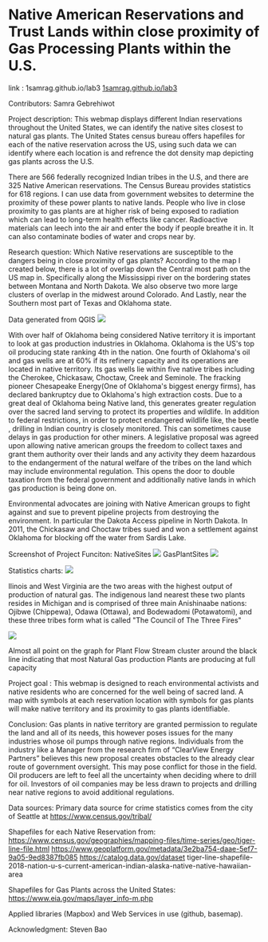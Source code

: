 <!DOCTYPE html>
<html>
  <head>
    <title><b>Natural Gas plants Across the U.S. near Native Reservations</b></title>
  </head>
  <body>
    <h1> Native American Reservations and Trust Lands within close proximity of Gas Processing Plants within the U.S.</h1>
    <p>link : 1samrag.github.io/lab3
<a href="https://github.com/1samrag/lab3">1samrag.github.io/lab3</a>


Contributors: Samra Gebrehiwot </p>

Project description: This webmap displays different Indian reservations throughout the United States, we can identify the native sites closest to natural gas plants. The United States census bureau offers hapefiles for each of the native reservation across the US, using such data we can identify where each location is and refrence the dot density map depicting gas plants across the U.S. 

There are 566 federally recognized Indian tribes in the U.S, and there are 325 Native American reservations. The Census Bureau provides statistics for 618 regions. I can use data from government websites to determine the proximity of these power plants to native lands. People who live in close proximity to  gas plants are at higher risk of being exposed to radiation which can lead to long-term health effects like cancer. Radioactive materials can leech into the air and enter the body if people breathe it in. It can also contaminate bodies of water and crops near by. 

Research question:  Which Native reservations are susceptible to the dangers being in close proximity of gas plants? According to the map I created below, there is a lot of overlap down the Central most path on the US map in. Specifically along the Mississippi river on the bordering states between Montana and North Dakota. We also observe two more large clusters of overlap in the midwest around Colorado.  And Lastly, near the Southern most part of Texas and Oklahoma state.

Data generated from QGIS
![](img/chart.png)

With over half of Oklahoma being considered Native territory it is important to look at gas production industries in Oklahoma. Oklahoma is the US's top oil producing state ranking 4th in the nation. One fourth of Oklahoma's oil and gas wells are at 60%  if its refinery capacity and its operations are located in native territory. Its gas wells lie within five native tribes including the Cherokee, Chickasaw, Choctaw, Creek and Seminole. The fracking pioneer Chesapeake Energy(One of Oklahoma's biggest energy firms), has  declared bankruptcy  due to Oklahoma's high extraction costs. Due to a great deal of Oklahoma being Native land, this generates greater regulation over the sacred land serving to protect its properties and wildlife. In addition to federal restrictions, in order to protect  endangered wildlife like, the beetle , drilling in Indian country is closely monitored. This can sometimes cause delays in gas production for other miners. A legislative proposal was agreed upon allowing native american groups the freedom to collect taxes and grant them authority over their lands and any activity they deem hazardous to the endangerment of the natural welfare of the tribes on the land which may include environmental regulation. This opens the door to double taxation from the federal government and additionally native lands in which gas production is being done on. 

Environmental advocates are joining with Native American groups to fight against and sue to prevent pipeline projects from destroying the environment. In particular the Dakota Access pipeline in North Dakota. In 2011, the Chickasaw and Choctaw tribes sued and won a settlement against Oklahoma for blocking off the water from Sardis Lake.

Screenshot of Project Funciton:
NativeSites ![](img/NativeLandmarks.png)
GasPlantSites ![](img/GasPlantPoints.png)

Statistics charts:
![](img/table1.png)

Ilinois and West Virginia are the two areas with the highest output of production of natural gas. The indigenous land nearest these two plants resides in Michigan and is comprised of  three main Anishinaabe nations: Ojibwe (Chippewa), Odawa (Ottawa), and Bodewadomi (Potawatomi), and these three tribes form what is called "The Council of The Three Fires"

![](img/table2.png)

Almost all point on the graph for Plant Flow Stream cluster around the black line indicating that most Natural Gas production Plants are producing at full capacity

Project goal :
This webmap is designed to reach environmental activists and native residents who are concerned for the well being of sacred land. A map with symbols at each reservation location with symbols for gas plants will make native territory and its proximity to gas plants identifiable.


Conclusion: Gas plants in native territory are granted permission to regulate the land and all of its needs, this however poses issues for the many industries whose oil pumps through native regions. Individuals from the industry like a Manager from the research firm of “ClearView Energy Partners” believes this new proposal creates obstacles to the already clear route of government oversight. This may pose conflict for those in the field. Oil producers are left to feel all the uncertainty when deciding where to drill for oil. Investors of oil companies may be less drawn to projects and drilling near native regions to avoid additional regulations. 


Data sources:
Primary data source for crime statistics comes from the city of Seattle at https://www.census.gov/tribal/

Shapefiles for each Native Reservation from:
https://www.census.gov/geographies/mapping-files/time-series/geo/tiger-line-file.html 
https://www.geoplatform.gov/metadata/3e2ba754-daae-5ef7-9a05-9ed8387fb085
https://catalog.data.gov/dataset tiger-line-shapefile-2018-nation-u-s-current-american-indian-alaska-native-native-hawaiian-area

Shapefiles for Gas Plants across the United States:
https://www.eia.gov/maps/layer_info-m.php 


Applied libraries (Mapbox) and Web Services in use (github, basemap).

Acknowledgment:
Steven Bao
  </body>
</html> 
 
 




